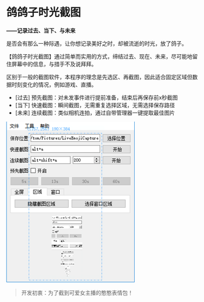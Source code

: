 鸽鸽子时光截图
===

**——记录过去、当下、与未来**

是否会有那么一种际遇，让你想记录美好之时，却被流逝的时光，放了鸽子。

【鸽鸽子时光截图】通过简单而实用的方式，缔结过去、现在、未来，尽可能地留住屏幕中的信息，与措手不及说拜拜。

区别于一般的截图软件，本程序的理念是先选区、再截图，因此适合固定区域但数据时刻变化的情况，例如游戏、直播。

- [过去] 预先截图：对未发事件进行提前准备，结束后再保存前x秒截图
- [当下] 快速截图：瞬间截图，无需重复选择区域，无需选择保存路径
- [未来] 连续截图：类似相机连拍，通过自带管理器一键提取最佳图片

![预览](/images/picture.png)





> 开发初衷：为了截到可爱女主播的憨憨表情包！
